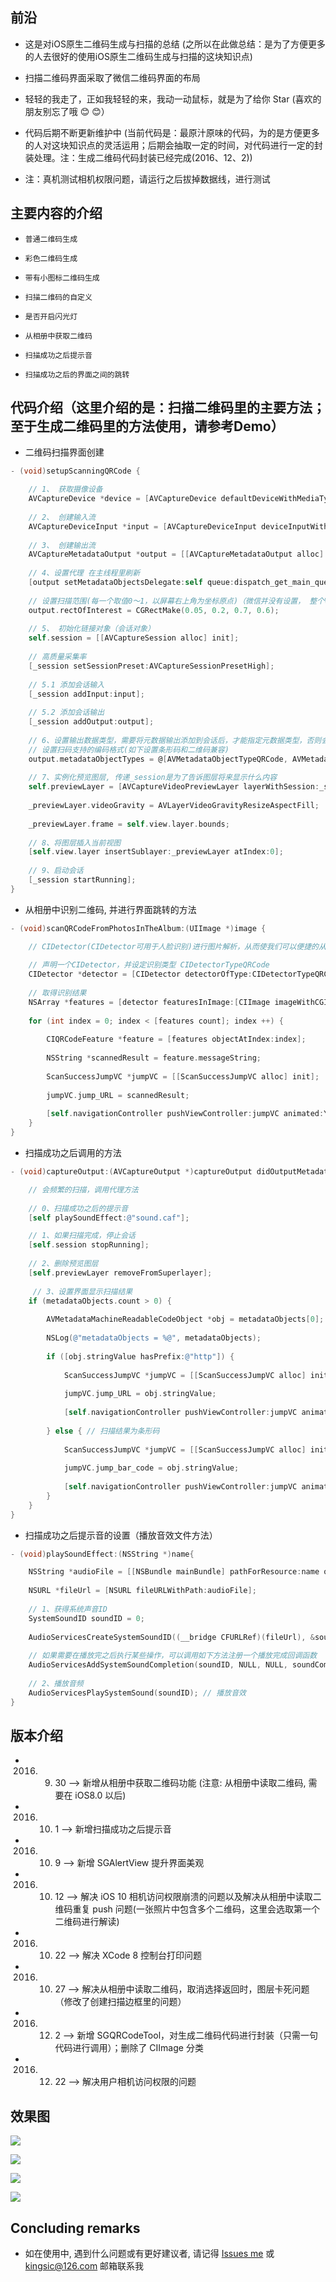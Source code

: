 
## 前沿

* 这是对iOS原生二维码生成与扫描的总结 (之所以在此做总结：是为了方便更多的人去很好的使用iOS原生二维码生成与扫描的这块知识点)

* 扫描二维码界面采取了微信二维码界面的布局

* 轻轻的我走了，正如我轻轻的来，我动一动鼠标，就是为了给你 Star (喜欢的朋友别忘了哦 😊 😊）

* 代码后期不断更新维护中 (当前代码是：最原汁原味的代码，为的是方便更多的人对这块知识点的灵活运用；后期会抽取一定的时间，对代码进行一定的封装处理。注：生成二维码代码封装已经完成(2016、12、2))

* 注：真机测试相机权限问题，请运行之后拔掉数据线，进行测试


## 主要内容的介绍

* `普通二维码生成`<br>

* `彩色二维码生成`<br>

* `带有小图标二维码生成`<br>

* `扫描二维码的自定义`<br>

* `是否开启闪光灯`<br>

* `从相册中获取二维码`<br>

* `扫描成功之后提示音`<br>

* `扫描成功之后的界面之间的跳转`<br>


## 代码介绍（这里介绍的是：扫描二维码里的主要方法；至于生成二维码里的方法使用，请参考Demo）

* 二维码扫描界面创建
```Objective-C
- (void)setupScanningQRCode {

    // 1、 获取摄像设备
    AVCaptureDevice *device = [AVCaptureDevice defaultDeviceWithMediaType:AVMediaTypeVideo];
    
    // 2、 创建输入流
    AVCaptureDeviceInput *input = [AVCaptureDeviceInput deviceInputWithDevice:device error:nil];
    
    // 3、 创建输出流
    AVCaptureMetadataOutput *output = [[AVCaptureMetadataOutput alloc] init];
    
    // 4、设置代理 在主线程里刷新
    [output setMetadataObjectsDelegate:self queue:dispatch_get_main_queue()];
    
    // 设置扫描范围(每一个取值0～1，以屏幕右上角为坐标原点)（微信并没有设置， 整个View都是扫描区域）
    output.rectOfInterest = CGRectMake(0.05, 0.2, 0.7, 0.6);
    
    // 5、 初始化链接对象（会话对象）
    self.session = [[AVCaptureSession alloc] init];
    
    // 高质量采集率
    [_session setSessionPreset:AVCaptureSessionPresetHigh];
    
    // 5.1 添加会话输入
    [_session addInput:input];
    
    // 5.2 添加会话输出
    [_session addOutput:output];
    
    // 6、设置输出数据类型，需要将元数据输出添加到会话后，才能指定元数据类型，否则会报错
    // 设置扫码支持的编码格式(如下设置条形码和二维码兼容)
    output.metadataObjectTypes = @[AVMetadataObjectTypeQRCode, AVMetadataObjectTypeEAN13Code,  AVMetadataObjectTypeEAN8Code, AVMetadataObjectTypeCode128Code];
    
    // 7、实例化预览图层, 传递_session是为了告诉图层将来显示什么内容
    self.previewLayer = [AVCaptureVideoPreviewLayer layerWithSession:_session];
    
    _previewLayer.videoGravity = AVLayerVideoGravityResizeAspectFill;
    
    _previewLayer.frame = self.view.layer.bounds;
    
    // 8、将图层插入当前视图
    [self.view.layer insertSublayer:_previewLayer atIndex:0];
    
    // 9、启动会话
    [_session startRunning];
}
```

* 从相册中识别二维码, 并进行界面跳转的方法
```Objective-C
- (void)scanQRCodeFromPhotosInTheAlbum:(UIImage *)image {

    // CIDetector(CIDetector可用于人脸识别)进行图片解析，从而使我们可以便捷的从相册中获取到二维码
    
    // 声明一个CIDetector，并设定识别类型 CIDetectorTypeQRCode
    CIDetector *detector = [CIDetector detectorOfType:CIDetectorTypeQRCode context:nil options:@{ CIDetectorAccuracy : CIDetectorAccuracyHigh }];
    
    // 取得识别结果
    NSArray *features = [detector featuresInImage:[CIImage imageWithCGImage:image.CGImage]];
    
    for (int index = 0; index < [features count]; index ++) {
    
        CIQRCodeFeature *feature = [features objectAtIndex:index];
        
        NSString *scannedResult = feature.messageString;
                
        ScanSuccessJumpVC *jumpVC = [[ScanSuccessJumpVC alloc] init];
        
        jumpVC.jump_URL = scannedResult;
        
        [self.navigationController pushViewController:jumpVC animated:YES];
    }
}
```

* 扫描成功之后调用的方法
```Objective-C
- (void)captureOutput:(AVCaptureOutput *)captureOutput didOutputMetadataObjects:(NSArray *)metadataObjects fromConnection:(AVCaptureConnection *)connection {

    // 会频繁的扫描，调用代理方法
    
    // 0、扫描成功之后的提示音
    [self playSoundEffect:@"sound.caf"];

    // 1、如果扫描完成，停止会话
    [self.session stopRunning];
    
    // 2、删除预览图层
    [self.previewLayer removeFromSuperlayer];
    
     // 3、设置界面显示扫描结果
    if (metadataObjects.count > 0) {
    
        AVMetadataMachineReadableCodeObject *obj = metadataObjects[0];
        
        NSLog(@"metadataObjects = %@", metadataObjects);
        
        if ([obj.stringValue hasPrefix:@"http"]) {
            
            ScanSuccessJumpVC *jumpVC = [[ScanSuccessJumpVC alloc] init];
            
            jumpVC.jump_URL = obj.stringValue;
            
            [self.navigationController pushViewController:jumpVC animated:YES];
            
        } else { // 扫描结果为条形码
        
            ScanSuccessJumpVC *jumpVC = [[ScanSuccessJumpVC alloc] init];
            
            jumpVC.jump_bar_code = obj.stringValue;
            
            [self.navigationController pushViewController:jumpVC animated:YES];
        }
    }
}
```

* 扫描成功之后提示音的设置（播放音效文件方法）
```Objective-C
- (void)playSoundEffect:(NSString *)name{

    NSString *audioFile = [[NSBundle mainBundle] pathForResource:name ofType:nil];
    
    NSURL *fileUrl = [NSURL fileURLWithPath:audioFile];
    
    // 1、获得系统声音ID
    SystemSoundID soundID = 0;
  
    AudioServicesCreateSystemSoundID((__bridge CFURLRef)(fileUrl), &soundID);
    
    // 如果需要在播放完之后执行某些操作，可以调用如下方法注册一个播放完成回调函数
    AudioServicesAddSystemSoundCompletion(soundID, NULL, NULL, soundCompleteCallback, NULL);
    
    // 2、播放音频
    AudioServicesPlaySystemSound(soundID); // 播放音效
}
```


## 版本介绍

* 2016. 9. 30  --> 新增从相册中获取二维码功能 (注意: 从相册中读取二维码, 需要在 iOS8.0 以后)
* 2016. 10. 1  --> 新增扫描成功之后提示音
* 2016. 10. 9  --> 新增 SGAlertView 提升界面美观
* 2016. 10. 12  --> 解决 iOS 10 相机访问权限崩溃的问题以及解决从相册中读取二维码重复 push 问题(一张照片中包含多个二维码，这里会选取第一个二维码进行解读)
* 2016. 10. 22  --> 解决 XCode 8 控制台打印问题
* 2016. 10. 27  --> 解决从相册中读取二维码，取消选择返回时，图层卡死问题（修改了创建扫描边框里的问题）
* 2016. 12. 2  --> 新增 SGQRCodeTool，对生成二维码代码进行封装（只需一句代码进行调用）；删除了 CIImage 分类
* 2016. 12. 22  --> 解决用户相机访问权限的问题


## 效果图

![](https://github.com/kingsic/SGQRCode/raw/master/Picture/sorgle.png) 

![](https://github.com/kingsic/SGQRCode/raw/master/Picture/sorgle2.png) 

![](https://github.com/kingsic/SGQRCode/raw/master/Picture/sorgle3.png) 

![](https://github.com/kingsic/SGQRCode/raw/master/Picture/sorgle4.png)


## Concluding remarks

* 如在使用中, 遇到什么问题或有更好建议者, 请记得 [Issues me](https://github.com/kingsic/SGQRCode/issues) 或 kingsic@126.com 邮箱联系我
